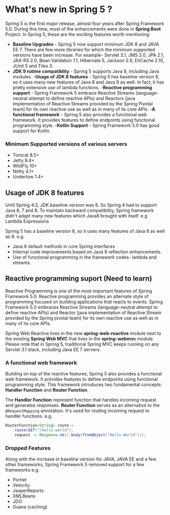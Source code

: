 # What's new in Spring 5 ?

Spring 5 is the first major release, almost four years after Spring Framework 5.0. During this time, most of the enhancements were done in **Spring Boot** Project. In Spring 5, these are the exciting features worth mentioning:

- **Baseline Upgrades** - Spring 5 now support minimum JDK 8 and JAVA EE 7. There are few more libraries for which the minimum supported versions have been increase. For example- Servlet 3.1, JMS 2.0, JPA 2.1, JAX-RS 2.0, Bean Validation 1.1, Hibernate 5, Jackson 2.6, EhCache 2.10, JUnit 5 and Tiles 3.
- **JDK 9 rutime compatiblity** - Spring 5 supports Java 9, including Java modules. -**Usage of JDK 8 features** - Spring 5 has baseline version 8, so it uses many new features of Java 8 and Java 9 as well. In fact, it has pretty extensive use of lambda functions. -**Reactive programming support** - Spring Framework 5 embrace Reactive Streams (language-neutral attempt to define reactive APIs) and Reactors (java implementation of Reactive Streams provided by the Spring Pivotal team) for its own reactive use as well as in many of its core APIs. -**A functional framework** - Spring 5 also provides a functional web framework. It provides features to define endpoints using functional programming style. -**Kotlin Support** - Spring Framework 5.0 has good support for Kotlin.

### Minimum Supported versions of various servers

- Tomcat 8.5+
- Jetty 9.4+
- WildFly 10+
- Netty 4.1+
- Undertow 1.4+

## Usage of JDK 8 features

Until Spring 4.3, JDK baseline version was 6. So Spring 4 had to support Java 6, 7 and 8. To maintain backward compatibility, Spring framework didn't adapt many new features which Java8 brought with itself. e.g Lambda Expressions

Spring 5 has a baseline version 8, so it uses many features of Java 8 as well as 9. e.g.

- Java 8 default methods in core Spring interfaces
- Internal code improvements based on Java 8 reflection enhancements.
- Use of functional programming in the framework codes- lambda and streams.

## Reactive programming suport (Need to learn)

Reactive Programming is one of the most important features of Spring Framework 5.0. Reactive programming provides an alternate style of programming focused on building applications that reacts to events. Spring Framework 5.0 embraces Reactive Streams (language-neutral attempt to define reactive APIs) and Reactor (java implementation of Reactive Stream provided by the Spring pivotal team) for its own reactive use as well as in many of its core APIs.

Spring Web Reactive lives in the new **spring-web-reactive** module next to the existing **Spring Web MVC** that lives in the **spring-webmvc** module. Please note that in Spring 5, traditional Spring MVC keeps running on any Servlet 3.1 stack, including Java EE 7 servers.

### A functional web framework

Building on top of the reactive features, Spring 5 also provides a functional web framework. It provides features to define endpoints using functional programming style. This framework introduces two fundamental concepts: **Handler Function** and **Router Function**.

The **Handler Function** represent function that handles incoming request and generates responses. **Router Function** serves as an alternative to the `@RequestMapping` annotation. It's used for routing incoming request to handler functions. e.g.

```Java
RouterFunction<String> route =
    route(GET("/hello-world"),
    request -> Response.ok().body(fromObject("Hello World")));
```

### Dropped Features

Along with the increase in baseline version for JAVA, JAVA EE and a few other frameworks, Spring Framework 5 removed support for a few frameworks e.g.

- Portlet
- Velocity
- JasperReports
- XMLBeans
- JDO
- Guava (caching)
